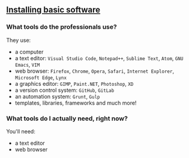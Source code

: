## [Installing basic software](https://developer.mozilla.org/en-US/docs/Learn/Getting_started_with_the_web/Installing_basic_software)

### What tools do the professionals use?

They use:
* a computer
* a text editor: `Visual Studio Code`, `Notepad++`, `Sublime Text`, `Atom`, `GNU Emacs`, `VIM`
* web browser: `Firefox`, `Chrome`, `Opera`, `Safari`, `Internet Explorer`, `Microsoft Edge`, `Lynx`
* a graphics editor: `GIMP`, `Paint.NET`, `Photoshop`, `XD`
* a version control system: `GitHub`, `GitLab`
* an automation system: `Grunt`, `Gulp`
* templates, libraries, frameworks and much more!

### What tools do I actually need, right now?

You'll need:
* a text editor
* web browser
